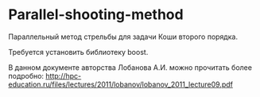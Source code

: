 # Parallel-shooting-method
Параллельный метод стрельбы для задачи Коши второго порядка.

Требуется установить библиотеку boost.

В данном документе авторства Лобанова А.И. можно прочитать более подробно:
http://hpc-education.ru/files/lectures/2011/lobanov/lobanov_2011_lecture09.pdf
